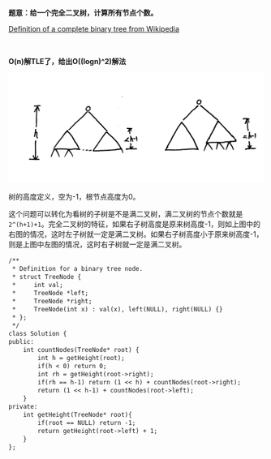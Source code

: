 **题意：给一个完全二叉树，计算所有节点个数。**

[Definition of a complete binary tree from Wikipedia](https://en.wikipedia.org/wiki/Binary_tree#Types_of_binary_trees)

<br/>

**O(n)解TLE了，给出O((logn)^2)解法**

![complete tree](pics/completeTree.jpg)

树的高度定义，空为-1，根节点高度为0。

这个问题可以转化为看树的子树是不是满二叉树，满二叉树的节点个数就是`2^(h+1)+1`。完全二叉树的特征，如果右子树高度是原来树高度-1，则如上图中的右图的情况，这时左子树就一定是满二叉树。如果右子树高度小于原来树高度-1，则是上图中左图的情况，这时右子树就一定是满二叉树。

```
/**
 * Definition for a binary tree node.
 * struct TreeNode {
 *     int val;
 *     TreeNode *left;
 *     TreeNode *right;
 *     TreeNode(int x) : val(x), left(NULL), right(NULL) {}
 * };
 */
class Solution {
public:
    int countNodes(TreeNode* root) {
        int h = getHeight(root);
        if(h < 0) return 0;
        int rh = getHeight(root->right);
        if(rh == h-1) return (1 << h) + countNodes(root->right);
        return (1 << h-1) + countNodes(root->left);
    }
private:
    int getHeight(TreeNode* root){
        if(root == NULL) return -1;
        return getHeight(root->left) + 1;
    }
};
```